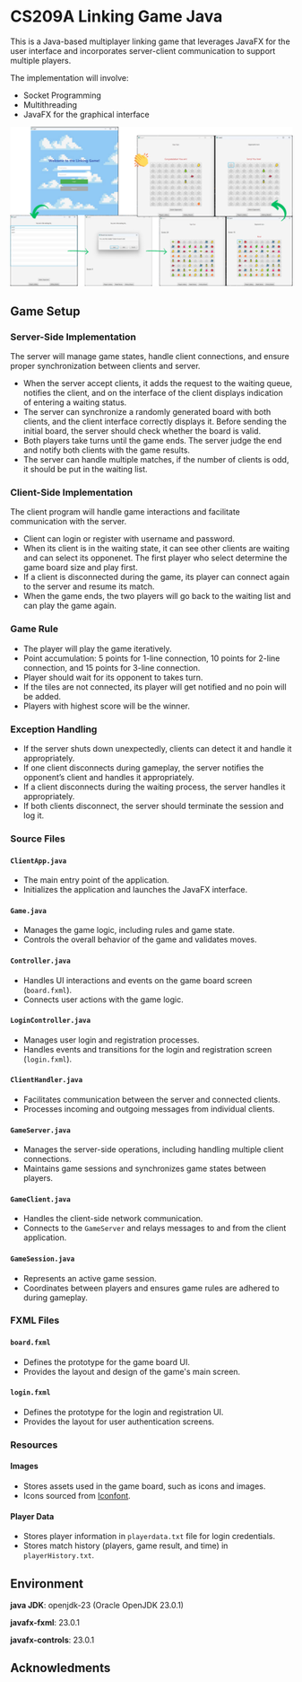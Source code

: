# CS209A Linking Game Java
This is a Java-based multiplayer linking game that leverages JavaFX for the user interface and incorporates server-client communication to support multiple players.

The implementation will involve:
- Socket Programming
- Multithreading
- JavaFX for the graphical interface

![Linking game](intro.png)


## Game Setup
### Server-Side Implementation
   The server will manage game states, handle client connections, and ensure proper synchronization between
   clients and server.
- When the server accept clients, it adds the request to the waiting queue, notifies the client, and on the interface of the client displays indication of entering a waiting status.
- The server can synchronize a randomly generated board with both clients, and the client interface correctly displays it. Before sending the initial board, the server should check whether the board is valid.
- Both players take turns  until the game ends. The server judge the end and notify both clients with the game results.
- The server can handle multiple matches, if the number of clients is odd, it should be put in the waiting list.

### Client-Side Implementation
The client program will handle game interactions and facilitate communication with the server.
- Client can login or register with username and password.
- When its client is in the waiting state, it can see other clients are waiting and can select its opponenet. The first player who select determine the game board size and play first.
- If a client is disconnected during the game, its player can connect again to the server and resume its match.
- When the game ends, the two players will go back to the waiting list and can play the game again.

### Game Rule
- The player will play the game iteratively.
- Point accumulation: 5 points for 1-line connection, 10 points for 2-line connection, and 15 points for 3-line connection.
- Player should wait for its opponent to takes turn.
- If the tiles are not connected, its player will get notified and no poin will be added.
- Players with highest score will be the winner.

### Exception Handling
- If the server shuts down unexpectedly, clients can detect it and handle it appropriately.
- If one client disconnects during gameplay, the server notifies the opponent’s client and handles it appropriately.
- If a client disconnects during the waiting process, the server handles it appropriately.
- If both clients disconnect, the server should terminate the session and log it.

### Source Files

#### `ClientApp.java`
- The main entry point of the application.
- Initializes the application and launches the JavaFX interface.

#### `Game.java`
- Manages the game logic, including rules and game state.
- Controls the overall behavior of the game and validates moves.

#### `Controller.java`
- Handles UI interactions and events on the game board screen (`board.fxml`).
- Connects user actions with the game logic.

#### `LoginController.java`
- Manages user login and registration processes.
- Handles events and transitions for the login and registration screen (`login.fxml`).

#### `ClientHandler.java`
- Facilitates communication between the server and connected clients.
- Processes incoming and outgoing messages from individual clients.

#### `GameServer.java`
- Manages the server-side operations, including handling multiple client connections.
- Maintains game sessions and synchronizes game states between players.

#### `GameClient.java`
- Handles the client-side network communication.
- Connects to the `GameServer` and relays messages to and from the client application.

#### `GameSession.java`
- Represents an active game session.
- Coordinates between players and ensures game rules are adhered to during gameplay.

### FXML Files

#### `board.fxml`
- Defines the prototype for the game board UI.
- Provides the layout and design of the game's main screen.

#### `login.fxml`
- Defines the prototype for the login and registration UI.
- Provides the layout for user authentication screens.

### Resources

#### Images
- Stores assets used in the game board, such as icons and images.
- Icons sourced from [Iconfont](https://www.iconfont.cn/).

#### Player Data
- Stores player information in `playerdata.txt` file for login credentials.
- Stores match history (players, game result, and time) in `playerHistory.txt`.

## Environment

**java JDK**: openjdk-23 (Oracle OpenJDK 23.0.1)

**javafx-fxml**: 23.0.1

**javafx-controls**: 23.0.1


## Acknowledments